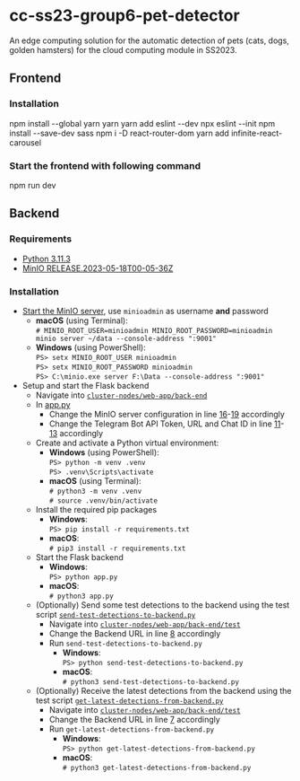 # cc-ss23-group6-pet-detector
An edge computing solution for the automatic detection of pets (cats, dogs, golden hamsters) for the cloud computing module in SS2023.


## Frontend


### Installation

npm install --global yarn
yarn
yarn add eslint --dev
npx eslint --init
npm install --save-dev sass
npm i -D react-router-dom 
yarn add infinite-react-carousel


### Start the frontend with following command

npm run dev


## Backend


### Requirements

- [Python 3.11.3](https://www.python.org/downloads/)
- [MinIO RELEASE.2023-05-18T00-05-36Z](https://min.io/download)


### Installation

- [Start the MinIO server](https://min.io/docs/minio/linux/index.html), use `minioadmin` as username **and** password
  - **macOS** (using Terminal): \
    `# MINIO_ROOT_USER=minioadmin MINIO_ROOT_PASSWORD=minioadmin minio server ~/data --console-address ":9001"`
  - **Windows** (using PowerShell): \
    `PS> setx MINIO_ROOT_USER minioadmin` \
    `PS> setx MINIO_ROOT_PASSWORD minioadmin` \
    `PS> C:\minio.exe server F:\Data --console-address ":9001"`
- Setup and start the Flask backend
  - Navigate into [`cluster-nodes/web-app/back-end`](https://github.com/ssolimany/cc-ss23-group5-pet-detector/tree/main/cluster-nodes/web-app/back-end)
  - In [app.py](https://github.com/ssolimany/cc-ss23-group5-pet-detector/blob/main/cluster-nodes/web-app/back-end/app.py)
    - Change the MinIO server configuration in line [16](https://github.com/ssolimany/cc-ss23-group5-pet-detector/blob/afe19fca21ccee716fc766b46ed79abe77ce1c2a/cluster-nodes/web-app/back-end/app.py#L16)-[19](https://github.com/ssolimany/cc-ss23-group5-pet-detector/blob/afe19fca21ccee716fc766b46ed79abe77ce1c2a/cluster-nodes/web-app/back-end/app.py#L19) accordingly
    - Change the Telegram Bot API Token, URL and Chat ID in line [11](https://github.com/ssolimany/cc-ss23-group5-pet-detector/blob/afe19fca21ccee716fc766b46ed79abe77ce1c2a/cluster-nodes/web-app/back-end/app.py#L11)-[13](https://github.com/ssolimany/cc-ss23-group5-pet-detector/blob/afe19fca21ccee716fc766b46ed79abe77ce1c2a/cluster-nodes/web-app/back-end/app.py#L13) accordingly
  - Create and activate a Python virtual environment:
    - **Windows** (using PowerShell): \
      `PS> python -m venv .venv` \
      `PS> .venv\Scripts\activate`
    - **macOS** (using Terminal): \
      `# python3 -m venv .venv` \
      `# source .venv/bin/activate`
  - Install the required pip packages
    - **Windows**: \
      `PS> pip install -r requirements.txt`
    - **macOS**: \
      `# pip3 install -r requirements.txt`
  - Start the Flask backend
    - **Windows**: \
      `PS> python app.py`
    - **macOS**: \
      `# python3 app.py`
  - (Optionally) Send some test detections to the backend using the test script [`send-test-detections-to-backend.py`](https://github.com/ssolimany/cc-ss23-group5-pet-detector/blob/main/cluster-nodes/web-app/back-end/test/send-test-detections-to-backend.py)
    - Navigate into [`cluster-nodes/web-app/back-end/test`](https://github.com/ssolimany/cc-ss23-group5-pet-detector/tree/main/cluster-nodes/web-app/back-end/test)
    - Change the Backend URL in line [8](https://github.com/ssolimany/cc-ss23-group5-pet-detector/blob/afe19fca21ccee716fc766b46ed79abe77ce1c2a/cluster-nodes/web-app/back-end/test/send-test-detections-to-backend.py#L8) accordingly
    - Run `send-test-detections-to-backend.py`
      - **Windows**: \
        `PS> python send-test-detections-to-backend.py`
      - **macOS**: \
        `# python3 send-test-detections-to-backend.py`
  - (Optionally) Receive the latest detections from the backend using the test script [`get-latest-detections-from-backend.py`](https://github.com/ssolimany/cc-ss23-group5-pet-detector/blob/main/cluster-nodes/web-app/back-end/test/get-latest-detections-from-backend.py)
    - Navigate into [`cluster-nodes/web-app/back-end/test`](https://github.com/ssolimany/cc-ss23-group5-pet-detector/tree/main/cluster-nodes/web-app/back-end/test)
    - Change the Backend URL in line [7](https://github.com/ssolimany/cc-ss23-group5-pet-detector/blob/afe19fca21ccee716fc766b46ed79abe77ce1c2a/cluster-nodes/web-app/back-end/test/get-latest-detections-from-backend.py#L7) accordingly
    - Run `get-latest-detections-from-backend.py`
      - **Windows**: \
        `PS> python get-latest-detections-from-backend.py`
      - **macOS**: \
        `# python3 get-latest-detections-from-backend.py`
